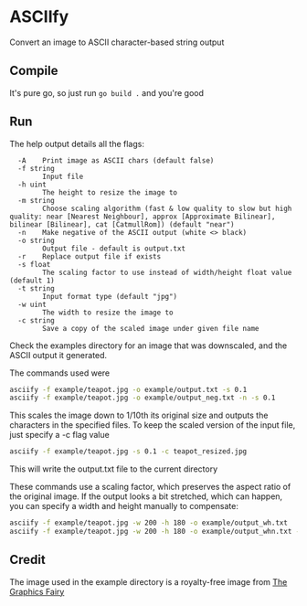 # ASCIIfy

Convert an image to ASCII character-based string output

## Compile

It's pure go, so just run `go build .` and you're good

## Run

The help output details all the flags:

```
  -A	Print image as ASCII chars (default false)
  -f string
    	Input file
  -h uint
    	The height to resize the image to
  -m string
    	Choose scaling algorithm (fast & low quality to slow but high quality: near [Nearest Neighbour], approx [Approximate Bilinear], bilinear [Bilinear], cat [CatmullRom]) (default "near")
  -n	Make negative of the ASCII output (white <> black)
  -o string
    	Output file - default is output.txt
  -r	Replace output file if exists
  -s float
    	The scaling factor to use instead of width/height float value (default 1)
  -t string
    	Input format type (default "jpg")
  -w uint
    	The width to resize the image to
  -c string
    	Save a copy of the scaled image under given file name
```

Check the examples directory for an image that was downscaled, and the ASCII output it generated.

The commands used were 

```bash
asciify -f example/teapot.jpg -o example/output.txt -s 0.1
asciify -f example/teapot.jpg -o example/output_neg.txt -n -s 0.1
```

This scales the image down to 1/10th its original size and outputs the characters in the specified files. To keep the scaled version of the input file, just specify a -c flag value

```bash
asciify -f example/teapot.jpg -s 0.1 -c teapot_resized.jpg
```

This will write the output.txt file to the current directory

These commands use a scaling factor, which preserves the aspect ratio of the original image. If the output looks a bit stretched, which can happen, you can specify a width and height manually to compensate:

```bash
asciify -f example/teapot.jpg -w 200 -h 180 -o example/output_wh.txt
asciify -f example/teapot.jpg -w 200 -h 180 -o example/output_whn.txt -n
```

## Credit

The image used in the example directory is a royalty-free image from [The Graphics Fairy](https://thegraphicsfairy.com)
